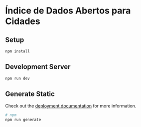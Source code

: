 # Índice de Dados Abertos para Cidades

## Setup
```bash
npm install
```

## Development Server
```bash
npm run dev
```

## Generate Static
Check out the [deployment documentation](https://nuxt.com/docs/getting-started/deployment) for more information.
```bash
# npm
npm run generate
```